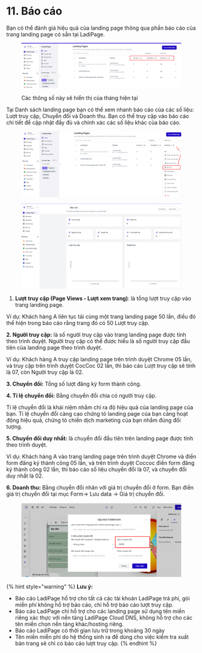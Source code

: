 # 11. Báo cáo

Bạn có thể đánh giá hiệu quả của landing page thông qua phần báo cáo của trang landing page có sẵn tại LadiPage.&#x20;

<figure><img src="../.gitbook/assets/image (1274).png" alt=""><figcaption><p>Các thông số này sẽ hiển thị của tháng hiện tại </p></figcaption></figure>

Tại Danh sách landing page bạn có thể xem nhanh báo cáo của các số liệu: Lượt truy cập, Chuyển đổi và Doanh thu. Bạn có thể truy cập vào báo cáo chi tiết để cập nhật đầy đủ và chính xác các số liệu khác của báo cáo.

<figure><img src="../.gitbook/assets/image (1275).png" alt=""><figcaption></figcaption></figure>

<figure><img src="../.gitbook/assets/image (1276).png" alt=""><figcaption></figcaption></figure>

1. **Lượt truy cập (Page Views - Lượt xem trang)**: là tổng lượt truy cập vào trang landing page.

Ví dụ: Khách hàng A liên tục tải cùng một trang landing page 50 lần, điều đó thể hiện trong báo cáo rằng trang đó có 50 Lượt truy cập.

&#x20;**2. Người truy cập:** là số người truy cập vào trang landing page được tính theo trình duyệt. Người truy cập có thể được hiểu là số người truy cập đầu tiên của landing page theo trình duyệt.

Ví dụ: Khách hàng A truy cập landing page trên trình duyệt Chrome 05 lần, và truy cập trên trình duyệt CocCoc 02 lần, thì  báo cáo Lượt truy cập sẽ tính là 07, còn Người truy cập là 02.

**3. Chuyển đổi:** Tổng số lượt đăng ký form thành công.

**4. Tỉ lệ chuyển đổi:** Bằng chuyển đổi chia có người truy cập.&#x20;

Tỉ lệ chuyển đổi là khái niệm nhằm chỉ ra độ hiệu quả của landing page của bạn. Tỉ lệ chuyển đổi càng cao chứng tỏ landing page của bạn càng hoạt động hiệu quả, chứng tỏ chiến dịch marketing của bạn nhắm đúng đối tượng.

**5. Chuyển đổi duy nhất:** là chuyển đổi đầu tiên trên landing page được tính theo trình duyệt.

Ví dụ: Khách hàng A vào trang landing page trên trình duyệt Chrome và điền form đăng ký thành công 05 lần, và trên trình duyệt Coccoc điền form đăng ký thành công 02 lần, thì báo cáo số liệu chuyển đổi là 07, và chuyển đổi duy nhất là 02.

**6. Doanh thu:** Bằng chuyển đổi nhân với giá trị chuyển đổi ở form. Bạn điền giá trị chuyển đổi tại mục Form-> Lưu data -> Giá trị chuyển đổi.

<figure><img src="../.gitbook/assets/giá trị.png" alt=""><figcaption></figcaption></figure>

{% hint style="warning" %}
**Lưu ý:**&#x20;

* Báo cáo LadiPage hỗ trợ cho tất cả các tài khoản LadiPage trả phí, gói miễn phí không hỗ trợ báo cáo, chỉ hỗ trợ báo cáo lượt truy cập.
* Báo cáo LadiPage chỉ hỗ trợ cho các landing page sử dụng tên miền riêng xác thực với nền tảng LadiPage Cloud DNS, không hỗ trợ cho các tên miền chọn nền tảng khác/hosting riêng.
* Báo cáo LadiPage có thời gian lưu trữ trong khoảng 30 ngày
* Tên miền miễn phí do hệ thống sinh ra để dùng cho việc kiểm tra xuất bản trang sẽ chỉ có báo cáo lượt truy cập.
{% endhint %}
